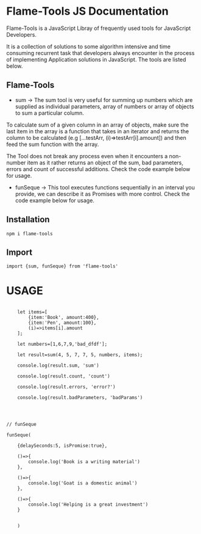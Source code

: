 # Flame-Tools JS Documentation

Flame-Tools is a JavaScript Libray of frequently used tools for JavaScript Developers.

It is a collection of solutions to some algorithm intensive and time consuming recurrent task that developers always encounter in the process of implementing Application solutions in JavaScript. The tools are listed below.

## Flame-Tools

* sum  -> The sum tool is very useful for summing up numbers which are supplied as individual parameters, array of numbers or array of objects to sum a particular column.

To calculate sum of a given column in an array of objects, make sure the last item in the array is a function that takes in an iterator and returns the column to be calculated (e.g [...testArr, (i)=>testArr[i].amount]) and then feed the sum function with the array.


The Tool does not break any process even when it encounters a non-number item as it rather returns an object of the sum, bad parameters, errors and count of successful additions. Check the code example below for usage.


* funSeque -> This tool executes  functions sequentially in an interval you provide, we can describe it as Promises with more control. Check the code example below for usage.


## Installation
`npm i flame-tools`

## Import
`import {sum, funSeque} from 'flame-tools'`

#  USAGE

```

    let items=[
        {item:'Book', amount:400}, 
        {item:'Pen', amount:100}, 
        (i)=>items[i].amount
    ];
    
    let numbers=[1,6,7,9,'bad_dfdf'];

    let result=sum(4, 5, 7, 7, 5, numbers, items);

    console.log(result.sum, 'sum')

    console.log(result.count, 'count')

    console.log(result.errors, 'error?')

    console.log(result.badParameters, 'badParams')




// funSeque

funSeque(

    {delaySeconds:5, isPromise:true},

    ()=>{
        console.log('Book is a writing material')
    },

    ()=>{
        console.log('Goat is a domestic animal')
    },

    ()=>{
        console.log('Helping is a great investment')
    }     
    
    
    )


```